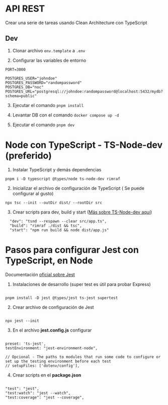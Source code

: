 # API REST

Crear una serie de tareas usando Clean Architecture con TypeScript

## Dev

1. Clonar archivo `env.template` a `.env`

2. Configurar las variables de entorno

```
PORT=3000

POSTGRES_USER="johndoe"
POSTGRES_PASSWORD="randompassword"
POSTGRES_DB="noc"
POSTGRES_URL="postgresql://johndoe:randompassword@localhost:5432/mydb?schema=public"
```

3. Ejecutar el comando `pnpm install`

4. Levantar DB con el comando `docker compose up -d`

5. Ejecutar el comando `pnpm dev`

# Node con TypeScript - TS-Node-dev (preferido)

1. Instalar TypeScript y demás dependencias

```
pnpm i -D typescript @types/node ts-node-dev rimraf
```

2. Inicializar el archivo de configuración de TypeScript ( Se puede configurar al gusto)

```
npx tsc --init --outDir dist/ --rootDir src
```

3. Crear scripts para dev, build y start ([Más sobre TS-Node-dev aquí](https://www.npmjs.com/package/ts-node-dev))

```
  "dev": "tsnd --respawn --clear src/app.ts",
  "build": "rimraf ./dist && tsc",
  "start": "npm run build && node dist/app.js"
```

# Pasos para configurar Jest con TypeScript, en Node

Documentación [oficial sobre Jest](https://jestjs.io/docs/getting-started)

1. Instalaciones de desarrollo (super test es útil para probar Express)

```

pnpm install -D jest @types/jest ts-jest supertest

```

2. Crear archivo de configuración de Jest

```

npx jest --init

```

3. En el archivo **jest.config.js** configurar

```

preset: 'ts-jest',
testEnvironment: "jest-environment-node",

// Opcional - The paths to modules that run some code to configure or set up the testing environment before each test
// setupFiles: ['dotenv/config'],

```

4. Crear scripts en el **package.json**

```

"test": "jest",
"test:watch": "jest --watch",
"test:coverage": "jest --coverage",

```
